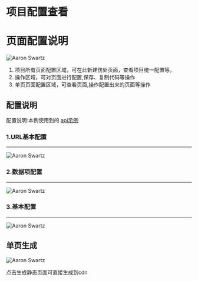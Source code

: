 # 项目配置查看

# 页面配置说明
![Aaron Swartz](https://app-1251575231.cos.ap-shanghai.myqcloud.com/tiangong/1.png)

1. 项目所有页面配置区域，可在此新建伤处页面，查看项目统一配置等。
2. 操作区域，可对页面进行配置,保存、复制代码等操作
3. 单页页面配置区域，可查看页面,操作配置出来的页面等操作

## 配置说明
配置说明:本例使用到的 [api示例](http://192.168.0.38:3000/mock/106/api/table)

###  1.URL基本配置
---
![Aaron Swartz](https://app-1251575231.cos.ap-shanghai.myqcloud.com/tiangong/2.png)

###  2.数据项配置
---
![Aaron Swartz](https://app-1251575231.cos.ap-shanghai.myqcloud.com/tiangong/3.png)

###  3.基本配置
---

![Aaron Swartz](https://app-1251575231.cos.ap-shanghai.myqcloud.com/tiangong/4.png)

## 单页生成

![Aaron Swartz](https://app-1251575231.cos.ap-shanghai.myqcloud.com/tiangong/5.png)

点击生成静态页面可直接生成到cdn